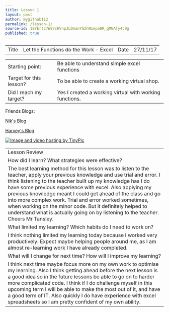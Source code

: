 ```yaml
---
title: Lesson 1
layout: post
author: mygithub112
permalink: /lesson-1/
source-id: 18YErtz7W87cHVnpJLDmanYG2hNzepa8R_qMNAly4c9g
published: true
---
```

<table>
  <tr>
    <td>Title</td>
    <td>Let the Functions do the Work - Excel</td>
    <td>Date</td>
    <td>27/11/17</td>
  </tr>
</table>


<table>
  <tr>
    <td>Starting point:</td>
    <td>Be able to understand simple excel functions</td>
  </tr>
  <tr>
    <td>Target for this lesson?</td>
    <td>To be able to create a working virtual shop. </td>
  </tr>
  <tr>
    <td>Did I reach my target? </td>
    <td> Yes I created a working virtual with working functions.</td>
  </tr>
</table>


<table>
  <tr>
    <td>Lesson Review</td>
  </tr>
  <tr>
    <td>How did I learn? What strategies were effective? </td>
  </tr>
  <tr>
    <td>The best learning method for this lesson was to listen to the teacher, apply your previous knowledge and use trial and error. I think listening to the teacher built up my knowledge has I do have some previous experience with excel. Also applying my previous knowledge meant I could get ahead of the class and go into more complex work. Trial and error worked sometimes, when working on the minor code. But it definitely helped to understand what is actually going on by listening to the teacher. Cheers Mr Tansley.</td>
  </tr>
  <tr>
    <td>What limited my learning? Which habits do I need to work on? </td>
  </tr>
  <tr>
    <td>I think nothing limited my learning today because I worked very productively. Expect maybe helping people around me, as I am almost re-learning work I have already completed.</td>
  </tr>
  <tr>
    <td>What will I change for next time? How will I improve my learning?</td>
  </tr>
  <tr>
    <td>I think next time maybe focus more on my own work to optimise my learning. Also I think getting ahead before the next lesson is a good idea so in the future lessons be able to go on to harder more complicated code. I think if I do challenge myself in this upcoming term I will be able to make the most out of it, and have a good term of IT. Also quickly I do have experience with excel spreadsheets so I am pretty confident of my own ability.
 </tr>
  <tr>
Friends Blogs:

<body>
<p><a href="https://theipod3339.github.io/">Nik's Blog</a></p> 

<body>
<p><a href="https://itsharveyr.github.io/">Harvey's Blog</a></p>
 
<a href="http://tinypic.com?ref=3143rjc" target="_blank"><img src="http://i66.tinypic.com/3143rjc.png" border="0" alt="Image and video hosting by TinyPic"></a>
